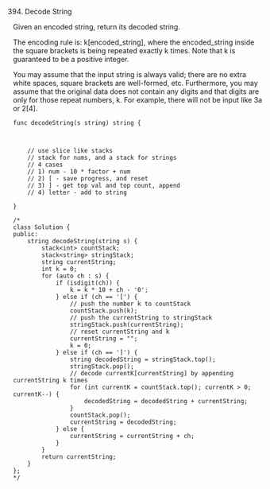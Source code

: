 394. Decode String


Given an encoded string, return its decoded string.

The encoding rule is: k[encoded_string], where the encoded_string inside the square brackets is being repeated exactly k times. Note that k is guaranteed to be a positive integer.

You may assume that the input string is always valid; there are no extra white spaces, square brackets are well-formed, etc. Furthermore, you may assume that the original data does not contain any digits and that digits are only for those repeat numbers, k. For example, there will not be input like 3a or 2[4].

```
func decodeString(s string) string {
    


    // use slice like stacks
    // stack for nums, and a stack for strings
    // 4 cases
    // 1) num - 10 * factor + num
    // 2) [ - save progress, and reset
    // 3) ] - get top val and top count, append 
    // 4) letter - add to string

}

/*
class Solution {
public:
    string decodeString(string s) {
        stack<int> countStack;
        stack<string> stringStack;
        string currentString;
        int k = 0;
        for (auto ch : s) {
            if (isdigit(ch)) {
                k = k * 10 + ch - '0';
            } else if (ch == '[') {
                // push the number k to countStack
                countStack.push(k);
                // push the currentString to stringStack
                stringStack.push(currentString);
                // reset currentString and k
                currentString = "";
                k = 0;
            } else if (ch == ']') {
                string decodedString = stringStack.top();
                stringStack.pop();
                // decode currentK[currentString] by appending currentString k times
                for (int currentK = countStack.top(); currentK > 0; currentK--) {
                    decodedString = decodedString + currentString;
                }
                countStack.pop();
                currentString = decodedString;
            } else {
                currentString = currentString + ch;
            }
        }
        return currentString;
    }
};
*/
```